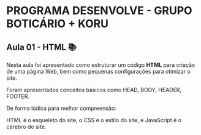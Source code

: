 # PROGRAMA DESENVOLVE - GRUPO BOTICÁRIO + KORU

## Aula 01 - HTML 📚

Nesta aula foi apresentado como estruturar um código **HTML** para criação de uma página Web, bem como pequenas configurações para otimizar o site.

Foram apresentados conceitos básicos como HEAD, BODY, HEADER, FOOTER.


De forma lúdica para melhor compreensão:

HTML é o esqueleto do site, o CSS é o estilo do site, e JavaScript é o cérebro do site.
